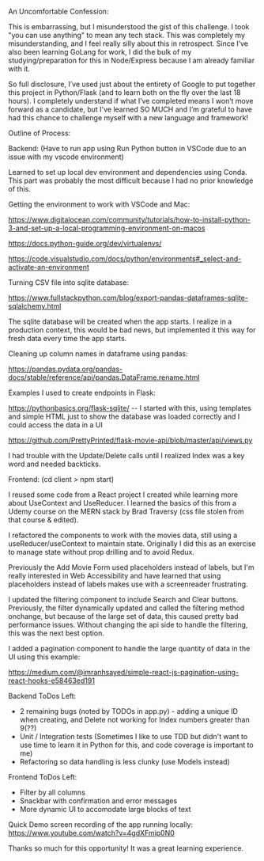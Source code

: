 An Uncomfortable Confession:

This is embarrassing, but I misunderstood the gist of this challenge. I took "you can use anything" to mean any tech stack. This was completely my misunderstanding, and I feel really silly about this in retrospect. Since I’ve also been learning GoLang for work, I did the bulk of my studying/preparation for this in Node/Express because I am already familiar with it.

So full disclosure, I’ve used just about the entirety of Google to put together this project in Python/Flask (and to learn both on the fly over the last 18 hours). I completely understand if what I’ve completed means I won’t move forward as a candidate, but I've learned SO MUCH and I’m grateful to have had this chance to challenge myself with a new language and framework!

Outline of Process:

Backend: (Have to run app using Run Python button in VSCode due to an issue with my vscode environment)

Learned to set up local dev environment and dependencies using Conda. This part was probably the most difficult because I had no prior knowledge of this.

Getting the environment to work with VSCode and Mac:

https://www.digitalocean.com/community/tutorials/how-to-install-python-3-and-set-up-a-local-programming-environment-on-macos

https://docs.python-guide.org/dev/virtualenvs/

https://code.visualstudio.com/docs/python/environments#_select-and-activate-an-environment

Turning CSV file into sqlite database:

https://www.fullstackpython.com/blog/export-pandas-dataframes-sqlite-sqlalchemy.html

The sqlite database will be created when the app starts. I realize in a production context, this would be bad news, but implemented it this way for fresh data every time the app starts.

Cleaning up column names in dataframe using pandas:

https://pandas.pydata.org/pandas-docs/stable/reference/api/pandas.DataFrame.rename.html

Examples I used to create endpoints in Flask:

https://pythonbasics.org/flask-sqlite/ -- I started with this, using templates and simple HTML just to show the database was loaded correctly and I could access the data in a UI

https://github.com/PrettyPrinted/flask-movie-api/blob/master/api/views.py

I had trouble with the Update/Delete calls until I realized Index was a key word and needed backticks.

Frontend: (cd client > npm start)

I reused some code from a React project I created while learning more about UseContext and UseReducer. I learned the basics of this from a Udemy course on the MERN stack by Brad Traversy (css file stolen from that course & edited).

I refactored the components to work with the movies data, still using a useReducer/useContext to maintain state. Originally I did this as an exercise to manage state without prop drilling and to avoid Redux.

Previously the Add Movie Form used placeholders instead of labels, but I'm really interested in Web Accessibility and have learned that using placeholders instead of labels makes use with a screenreader frustrating.

I updated the filtering component to include Search and Clear buttons. Previously, the filter dynamically updated and called the filtering method onchange, but because of the large set of data, this caused pretty bad performance issues. Without changing the api side to handle the filtering, this was the next best option.

I added a pagination component to handle the large quantity of data in the UI using this example:

https://medium.com/@imranhsayed/simple-react-js-pagination-using-react-hooks-e58463ed191

Backend ToDos Left:

- 2 remaining bugs (noted by TODOs in app.py) - adding a unique ID when creating, and Delete not working for Index numbers greater than 9(??)
- Unit / Integration tests (Sometimes I like to use TDD but didn't want to use time to learn it in Python for this, and code coverage is important to me)
- Refactoring so data handling is less clunky (use Models instead)

Frontend ToDos Left:

- Filter by all columns
- Snackbar with confirmation and error messages
- More dynamic UI to accomodate large blocks of text

Quick Demo screen recording of the app running locally:
https://www.youtube.com/watch?v=4gdXFmip0N0

Thanks so much for this opportunity! It was a great learning experience.
